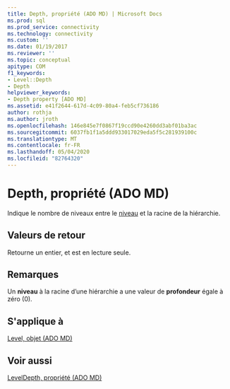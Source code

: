 ```yaml
---
title: Depth, propriété (ADO MD) | Microsoft Docs
ms.prod: sql
ms.prod_service: connectivity
ms.technology: connectivity
ms.custom: ''
ms.date: 01/19/2017
ms.reviewer: ''
ms.topic: conceptual
apitype: COM
f1_keywords:
- Level::Depth
- Depth
helpviewer_keywords:
- Depth property [ADO MD]
ms.assetid: e41f2644-617d-4c09-80a4-feb5cf736186
author: rothja
ms.author: jroth
ms.openlocfilehash: 146e845e7f0867f19ccd90e4260dd3abf01ba3ac
ms.sourcegitcommit: 6037fb1f1a5ddd933017029eda5f5c281939100c
ms.translationtype: MT
ms.contentlocale: fr-FR
ms.lasthandoff: 05/04/2020
ms.locfileid: "82764320"
---
```

# <a name="depth-property-ado-md"></a>Depth, propriété (ADO MD)
Indique le nombre de niveaux entre le [niveau](../../../ado/reference/ado-md-api/level-object-ado-md.md) et la racine de la hiérarchie.  
  
## <a name="return-values"></a>Valeurs de retour  
 Retourne un entier, et est en lecture seule.  
  
## <a name="remarks"></a>Remarques  
 Un **niveau** à la racine d’une hiérarchie a une valeur de **profondeur** égale à zéro (0).  
  
## <a name="applies-to"></a>S'applique à  
 [Level, objet (ADO MD)](../../../ado/reference/ado-md-api/level-object-ado-md.md)  
  
## <a name="see-also"></a>Voir aussi  
 [LevelDepth, propriété (ADO MD)](../../../ado/reference/ado-md-api/leveldepth-property-ado-md.md)

